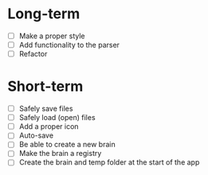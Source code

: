 # Long-term
- [ ] Make a proper style
- [ ] Add functionality to the parser 
- [ ] Refactor
# Short-term
- [ ] Safely save files
- [ ] Safely load (open) files
- [ ] Add a proper icon
- [ ] Auto-save
- [ ] Be able to create a new brain
- [ ] Make the brain a registry
- [ ] Create the brain and temp folder at the start of the app